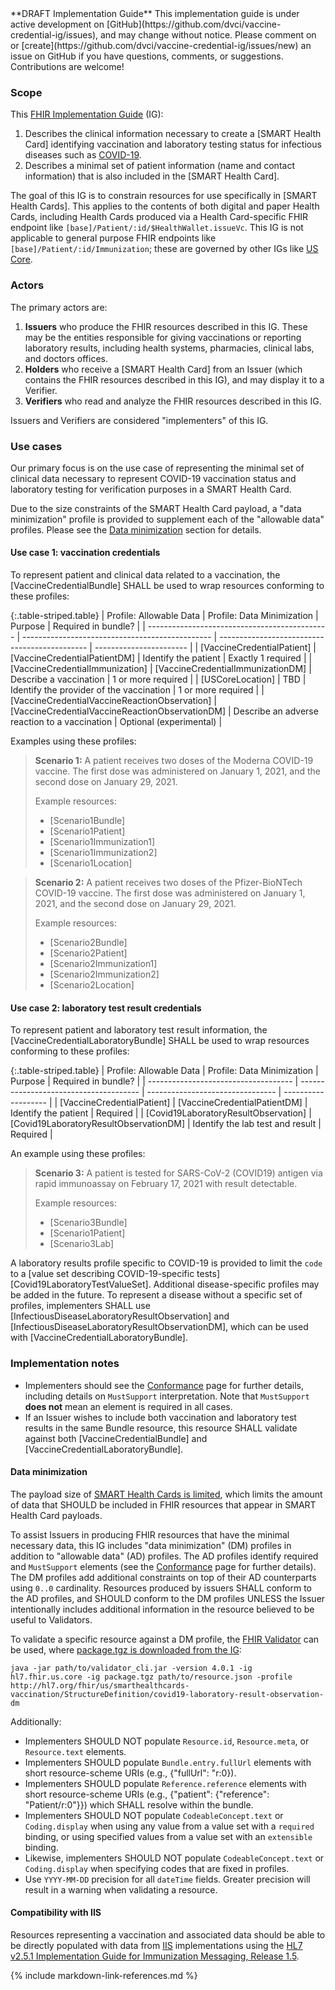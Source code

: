 <div class="alert alert-info" role="alert" markdown="1">
**DRAFT Implementation Guide** This implementation guide is under active development on [GitHub](https://github.com/dvci/vaccine-credential-ig/issues), and may change without notice. Please comment on or [create](https://github.com/dvci/vaccine-credential-ig/issues/new) an issue on GitHub if you have questions, comments, or suggestions. Contributions are welcome!
</div>

### Scope

This [FHIR Implementation Guide](https://www.hl7.org/fhir/implementationguide.html) (IG):

1. Describes the clinical information necessary to create a [SMART Health Card] identifying vaccination and laboratory testing status for infectious diseases such as [COVID-19](https://www.cdc.gov/coronavirus/2019-ncov/index.html).
2. Describes a minimal set of patient information (name and contact information) that is also included in the [SMART Health Card].

The goal of this IG is to constrain resources for use specifically in [SMART Health Cards]. This applies to the contents of both digital and paper Health Cards, including Health Cards produced via a Health Card-specific FHIR endpoint like `[base]/Patient/:id/$HealthWallet.issueVc`. This IG is not applicable to general purpose FHIR endpoints like `[base]/Patient/:id/Immunization`; these are governed by other IGs like [US Core](https://www.hl7.org/fhir/us/core/StructureDefinition-us-core-immunization.html).

### Actors

The primary actors are:

1. **Issuers** who produce the FHIR resources described in this IG. These may be the entities responsible for giving vaccinations or reporting laboratory results, including health systems, pharmacies, clinical labs, and doctors offices.
1. **Holders** who receive a [SMART Health Card] from an Issuer (which contains the FHIR resources described in this IG), and may display it to a Verifier.
1. **Verifiers** who read and analyze the FHIR resources described in this IG.

Issuers and Verifiers are considered "implementers" of this IG.

### Use cases

Our primary focus is on the use case of representing the minimal set of clinical data necessary to represent COVID-19 vaccination status and laboratory testing for verification purposes in a SMART Health Card.

Due to the size constraints of the SMART Health Card payload, a "data minimization" profile is provided to supplement each of the "allowable data" profiles. Please see the [Data minimization](#data-minimization) section for details.

#### Use case 1: vaccination credentials

To represent patient and clinical data related to a vaccination, the [VaccineCredentialBundle] SHALL be used to wrap resources conforming to these profiles:

{:.table-striped.table}
| Profile: Allowable Data                       | Profile: Data Minimization                      | Purpose                                       | Required in bundle?     |
| --------------------------------------------- | ----------------------------------------------- | --------------------------------------------- | ----------------------- |
| [VaccineCredentialPatient]                    | [VaccineCredentialPatientDM]                    | Identify the patient                          | Exactly 1 required      |
| [VaccineCredentialImmunization]               | [VaccineCredentialImmunizationDM]               | Describe a vaccination                        | 1 or more required      |
| [USCoreLocation]                              | TBD                                             | Identify the provider of the vaccination      | 1 or more required      |
| [VaccineCredentialVaccineReactionObservation] | [VaccineCredentialVaccineReactionObservationDM] | Describe an adverse reaction to a vaccination | Optional (experimental) |

Examples using these profiles:

> **Scenario 1:** A patient receives two doses of the Moderna COVID-19 vaccine. The first dose was administered on January 1, 2021, and the second dose on January 29, 2021.
>
> Example resources:
>
> - [Scenario1Bundle]
> - [Scenario1Patient]
> - [Scenario1Immunization1]
> - [Scenario1Immunization2]
> - [Scenario1Location]

> **Scenario 2:** A patient receives two doses of the Pfizer-BioNTech COVID-19 vaccine. The first dose was administered on January 1, 2021, and the second dose on January 29, 2021.
>
> Example resources:
>
> - [Scenario2Bundle]
> - [Scenario2Patient]
> - [Scenario2Immunization1]
> - [Scenario2Immunization2]
> - [Scenario2Location]

#### Use case 2: laboratory test result credentials

To represent patient and laboratory test result information, the [VaccineCredentialLaboratoryBundle] SHALL be used to wrap  resources conforming to these profiles:

{:.table-striped.table}
| Profile: Allowable Data              | Profile: Data Minimization             | Purpose                          | Required in bundle? |
| ------------------------------------ | -------------------------------------- | -------------------------------- | ------------------- |
| [VaccineCredentialPatient]           | [VaccineCredentialPatientDM]           | Identify the patient             | Required            |
| [Covid19LaboratoryResultObservation] | [Covid19LaboratoryResultObservationDM] | Identify the lab test and result | Required            |

An example using these profiles:

> **Scenario 3:** A patient is tested for SARS-CoV-2 (COVID19) antigen via rapid immunoassay on February 17, 2021 with result detectable.
>
> Example resources:
>
> - [Scenario3Bundle]
> - [Scenario1Patient]
> - [Scenario3Lab]

A laboratory results profile specific to COVID-19 is provided to limit the `code` to a [value set describing COVID-19-specific tests][Covid19LaboratoryTestValueSet]. Additional disease-specific profiles may be added in the future. To represent a disease without a specific set of profiles, implementers SHALL use [InfectiousDiseaseLaboratoryResultObservation] and [InfectiousDiseaseLaboratoryResultObservationDM], which can be used with [VaccineCredentialLaboratoryBundle].

### Implementation notes

- Implementers should see the [Conformance](conformance.html) page for further details, including details on `MustSupport` interpretation. Note that `MustSupport` **does not** mean an element is required in all cases.
- If an Issuer wishes to include both vaccination and laboratory test results in the same Bundle resource, this resource SHALL validate against both [VaccineCredentialBundle] and [VaccineCredentialLaboratoryBundle].

#### Data minimization

The payload size of [SMART Health Cards is limited](https://smarthealth.cards/#health-cards-are-small), which limits the amount of data that SHOULD be included in FHIR resources that appear in SMART Health Card payloads.

To assist Issuers in producing FHIR resources that have the minimal necessary data, this IG includes "data minimization" (DM) profiles in addition to "allowable data" (AD) profiles. The AD profiles identify required and `MustSupport` elements (see the [Conformance](conformance.html) page for further details). The DM profiles add additional constraints on top of their AD counterparts using `0..0` cardinality. Resources produced by issuers SHALL conform to the AD profiles, and SHOULD conform to the DM profiles UNLESS the Issuer intentionally includes additional information in the resource believed to be useful to Validators.

To validate a specific resource against a DM profile, the [FHIR Validator](https://confluence.hl7.org/display/FHIR/Using+the+FHIR+Validator) can be used, where [package.tgz is downloaded from the IG](package.tgz):

    java -jar path/to/validator_cli.jar -version 4.0.1 -ig hl7.fhir.us.core -ig package.tgz path/to/resource.json -profile http://hl7.org/fhir/us/smarthealthcards-vaccination/StructureDefinition/covid19-laboratory-result-observation-dm

Additionally:

- Implementers SHOULD NOT populate `Resource.id`, `Resource.meta`, or `Resource.text` elements.
- Implementers SHOULD populate `Bundle.entry.fullUrl` elements with short resource-scheme URIs (e.g., {"fullUrl": "r:0}).
- Implementers SHOULD populate `Reference.reference` elements with short resource-scheme URIs (e.g., {"patient": {"reference": "Patient/r:0"}}) which SHALL resolve within the bundle.
- Implementers SHOULD NOT populate `CodeableConcept.text` or `Coding.display` when using any value from a value set with a `required` binding, or using specified values from a value set with an `extensible` binding.
- Likewise, implementers SHOULD NOT populate `CodeableConcept.text` or `Coding.display` when specifying codes that are fixed in profiles.
- Use `YYYY-MM-DD` precision for all `dateTime` fields. Greater precision will result in a warning when validating a resource.

#### Compatibility with IIS

Resources representing a vaccination and associated data should be able to be directly populated with data from [IIS](https://www.cdc.gov/vaccines/programs/iis/index.html) implementations using the [HL7 v2.5.1 Implementation Guide for Immunization Messaging, Release 1.5](https://repository.immregistries.org/resource/hl7-version-2-5-1-implementation-guide-for-immunization-messaging-release-1-5-1/).

{% include markdown-link-references.md %}

<style>
/* Moves the TOC down below the info box */
div.markdown-toc {
    margin-top: 15rem;
}
</style>
